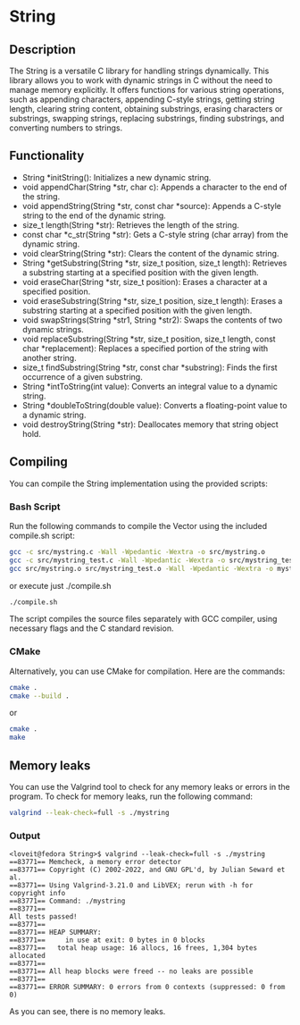 # String

## Description

The String is a versatile C library for handling strings dynamically. This library allows you to work with dynamic strings in C without the need to manage memory explicitly. It offers functions for various string operations, such as appending characters, appending C-style strings, getting string length, clearing string content, obtaining substrings, erasing characters or substrings, swapping strings, replacing substrings, finding substrings, and converting numbers to strings.

## Functionality

- String \*initString(): Initializes a new dynamic string.
- void appendChar(String \*str, char c): Appends a character to the end of the string.
- void appendString(String *str, const char *source): Appends a C-style string to the end of the dynamic string.
- size_t length(String \*str): Retrieves the length of the string.
- const char *c_str(String *str): Gets a C-style string (char array) from the dynamic string.
- void clearString(String \*str): Clears the content of the dynamic string.
- String \*getSubstring(String \*str, size_t position, size_t length): Retrieves a substring starting at a specified position with the given length.
- void eraseChar(String \*str, size_t position): Erases a character at a specified position.
- void eraseSubstring(String \*str, size_t position, size_t length): Erases a substring starting at a specified position with the given length.
- void swapStrings(String *str1, String *str2): Swaps the contents of two dynamic strings.
- void replaceSubstring(String *str, size_t position, size_t length, const char *replacement): Replaces a specified portion of the string with another string.
- size_t findSubstring(String *str, const char *substring): Finds the first occurrence of a given substring.
- String \*intToString(int value): Converts an integral value to a dynamic string.
- String \*doubleToString(double value): Converts a floating-point value to a dynamic string.
- void destroyString(String \*str): Deallocates memory that string object hold.

## Compiling

You can compile the String implementation using the provided scripts:

### Bash Script

Run the following commands to compile the Vector using the included compile.sh script:

```bash
gcc -c src/mystring.c -Wall -Wpedantic -Wextra -o src/mystring.o
gcc -c src/mystring_test.c -Wall -Wpedantic -Wextra -o src/mystring_test.o
gcc src/mystring.o src/mystring_test.o -Wall -Wpedantic -Wextra -o mystring
```

or execute just ./compile.sh

```bash
./compile.sh
```

The script compiles the source files separately with GCC compiler, using necessary flags and the C standard revision.

### CMake

Alternatively, you can use CMake for compilation. Here are the commands:

```bash
cmake .
cmake --build .
```

or

```bash
cmake .
make
```

## Memory leaks

You can use the Valgrind tool to check for any memory leaks or errors in the program. To check for memory leaks, run the following command:

```bash
valgrind --leak-check=full -s ./mystring
```

### Output

```console
<loveit@fedora String>$ valgrind --leak-check=full -s ./mystring
==83771== Memcheck, a memory error detector
==83771== Copyright (C) 2002-2022, and GNU GPL'd, by Julian Seward et al.
==83771== Using Valgrind-3.21.0 and LibVEX; rerun with -h for copyright info
==83771== Command: ./mystring
==83771==
All tests passed!
==83771==
==83771== HEAP SUMMARY:
==83771==     in use at exit: 0 bytes in 0 blocks
==83771==   total heap usage: 16 allocs, 16 frees, 1,304 bytes allocated
==83771==
==83771== All heap blocks were freed -- no leaks are possible
==83771==
==83771== ERROR SUMMARY: 0 errors from 0 contexts (suppressed: 0 from 0)
```

As you can see, there is no memory leaks.
